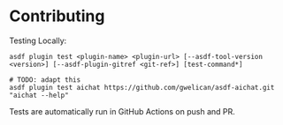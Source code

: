 # Contributing

Testing Locally:

```shell
asdf plugin test <plugin-name> <plugin-url> [--asdf-tool-version <version>] [--asdf-plugin-gitref <git-ref>] [test-command*]

# TODO: adapt this
asdf plugin test aichat https://github.com/gwelican/asdf-aichat.git "aichat --help"
```

Tests are automatically run in GitHub Actions on push and PR.
